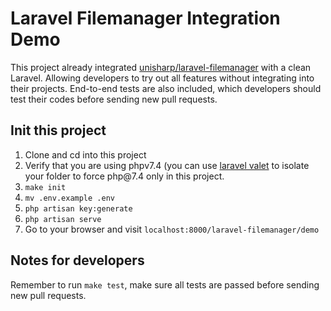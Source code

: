 # Laravel Filemanager Integration Demo
This project already integrated [unisharp/laravel-filemanager](https://github.com/UniSharp/laravel-filemanager) with a clean Laravel. Allowing developers to try out all features without integrating into their projects. End-to-end tests are also included, which developers should test their codes before sending new pull requests.

## Init this project
1. Clone and cd into this project
2. Verify that you are using phpv7.4 (you can use [laravel valet]([https://github.com/UniSharp/laravel-filemanager](https://laravel.com/docs/11.x/valet#per-site-php-versions)) to isolate your folder to force php@7.4 only in this project.
4. `make init`
5. `mv .env.example .env`
6. `php artisan key:generate`
7. `php artisan serve`
8. Go to your browser and visit `localhost:8000/laravel-filemanager/demo`

## Notes for developers
Remember to run `make test`, make sure all tests are passed before sending new pull requests.
